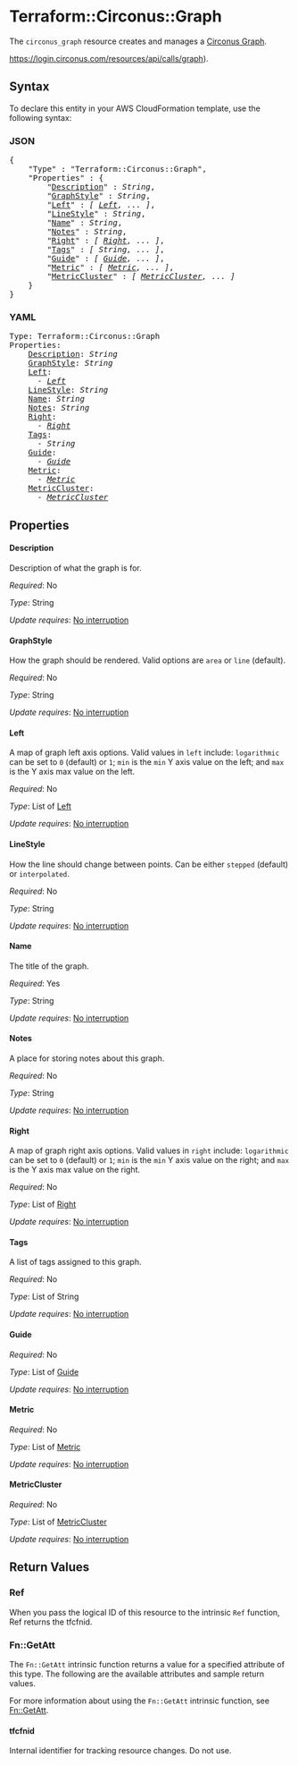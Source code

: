 # Terraform::Circonus::Graph

The ``circonus_graph`` resource creates and manages a
[Circonus Graph](https://login.circonus.com/user/docs/Visualization/Graph/Create).

https://login.circonus.com/resources/api/calls/graph).

## Syntax

To declare this entity in your AWS CloudFormation template, use the following syntax:

### JSON

<pre>
{
    "Type" : "Terraform::Circonus::Graph",
    "Properties" : {
        "<a href="#description" title="Description">Description</a>" : <i>String</i>,
        "<a href="#graphstyle" title="GraphStyle">GraphStyle</a>" : <i>String</i>,
        "<a href="#left" title="Left">Left</a>" : <i>[ <a href="left.md">Left</a>, ... ]</i>,
        "<a href="#linestyle" title="LineStyle">LineStyle</a>" : <i>String</i>,
        "<a href="#name" title="Name">Name</a>" : <i>String</i>,
        "<a href="#notes" title="Notes">Notes</a>" : <i>String</i>,
        "<a href="#right" title="Right">Right</a>" : <i>[ <a href="right.md">Right</a>, ... ]</i>,
        "<a href="#tags" title="Tags">Tags</a>" : <i>[ String, ... ]</i>,
        "<a href="#guide" title="Guide">Guide</a>" : <i>[ <a href="guide.md">Guide</a>, ... ]</i>,
        "<a href="#metric" title="Metric">Metric</a>" : <i>[ <a href="metric.md">Metric</a>, ... ]</i>,
        "<a href="#metriccluster" title="MetricCluster">MetricCluster</a>" : <i>[ <a href="metriccluster.md">MetricCluster</a>, ... ]</i>
    }
}
</pre>

### YAML

<pre>
Type: Terraform::Circonus::Graph
Properties:
    <a href="#description" title="Description">Description</a>: <i>String</i>
    <a href="#graphstyle" title="GraphStyle">GraphStyle</a>: <i>String</i>
    <a href="#left" title="Left">Left</a>: <i>
      - <a href="left.md">Left</a></i>
    <a href="#linestyle" title="LineStyle">LineStyle</a>: <i>String</i>
    <a href="#name" title="Name">Name</a>: <i>String</i>
    <a href="#notes" title="Notes">Notes</a>: <i>String</i>
    <a href="#right" title="Right">Right</a>: <i>
      - <a href="right.md">Right</a></i>
    <a href="#tags" title="Tags">Tags</a>: <i>
      - String</i>
    <a href="#guide" title="Guide">Guide</a>: <i>
      - <a href="guide.md">Guide</a></i>
    <a href="#metric" title="Metric">Metric</a>: <i>
      - <a href="metric.md">Metric</a></i>
    <a href="#metriccluster" title="MetricCluster">MetricCluster</a>: <i>
      - <a href="metriccluster.md">MetricCluster</a></i>
</pre>

## Properties

#### Description

Description of what the graph is for.

_Required_: No

_Type_: String

_Update requires_: [No interruption](https://docs.aws.amazon.com/AWSCloudFormation/latest/UserGuide/using-cfn-updating-stacks-update-behaviors.html#update-no-interrupt)

#### GraphStyle

How the graph should be rendered.  Valid options
are `area` or `line` (default).

_Required_: No

_Type_: String

_Update requires_: [No interruption](https://docs.aws.amazon.com/AWSCloudFormation/latest/UserGuide/using-cfn-updating-stacks-update-behaviors.html#update-no-interrupt)

#### Left

A map of graph left axis options.  Valid values in `left`
include: `logarithmic` can be set to `0` (default) or `1`; `min` is the `min`
Y axis value on the left; and `max` is the Y axis max value on the left.

_Required_: No

_Type_: List of <a href="left.md">Left</a>

_Update requires_: [No interruption](https://docs.aws.amazon.com/AWSCloudFormation/latest/UserGuide/using-cfn-updating-stacks-update-behaviors.html#update-no-interrupt)

#### LineStyle

How the line should change between points.  Can be
either `stepped` (default) or `interpolated`.

_Required_: No

_Type_: String

_Update requires_: [No interruption](https://docs.aws.amazon.com/AWSCloudFormation/latest/UserGuide/using-cfn-updating-stacks-update-behaviors.html#update-no-interrupt)

#### Name

The title of the graph.

_Required_: Yes

_Type_: String

_Update requires_: [No interruption](https://docs.aws.amazon.com/AWSCloudFormation/latest/UserGuide/using-cfn-updating-stacks-update-behaviors.html#update-no-interrupt)

#### Notes

A place for storing notes about this graph.

_Required_: No

_Type_: String

_Update requires_: [No interruption](https://docs.aws.amazon.com/AWSCloudFormation/latest/UserGuide/using-cfn-updating-stacks-update-behaviors.html#update-no-interrupt)

#### Right

A map of graph right axis options.  Valid values in
`right` include: `logarithmic` can be set to `0` (default) or `1`; `min` is
the `min` Y axis value on the right; and `max` is the Y axis max value on the
right.

_Required_: No

_Type_: List of <a href="right.md">Right</a>

_Update requires_: [No interruption](https://docs.aws.amazon.com/AWSCloudFormation/latest/UserGuide/using-cfn-updating-stacks-update-behaviors.html#update-no-interrupt)

#### Tags

A list of tags assigned to this graph.

_Required_: No

_Type_: List of String

_Update requires_: [No interruption](https://docs.aws.amazon.com/AWSCloudFormation/latest/UserGuide/using-cfn-updating-stacks-update-behaviors.html#update-no-interrupt)

#### Guide

_Required_: No

_Type_: List of <a href="guide.md">Guide</a>

_Update requires_: [No interruption](https://docs.aws.amazon.com/AWSCloudFormation/latest/UserGuide/using-cfn-updating-stacks-update-behaviors.html#update-no-interrupt)

#### Metric

_Required_: No

_Type_: List of <a href="metric.md">Metric</a>

_Update requires_: [No interruption](https://docs.aws.amazon.com/AWSCloudFormation/latest/UserGuide/using-cfn-updating-stacks-update-behaviors.html#update-no-interrupt)

#### MetricCluster

_Required_: No

_Type_: List of <a href="metriccluster.md">MetricCluster</a>

_Update requires_: [No interruption](https://docs.aws.amazon.com/AWSCloudFormation/latest/UserGuide/using-cfn-updating-stacks-update-behaviors.html#update-no-interrupt)

## Return Values

### Ref

When you pass the logical ID of this resource to the intrinsic `Ref` function, Ref returns the tfcfnid.

### Fn::GetAtt

The `Fn::GetAtt` intrinsic function returns a value for a specified attribute of this type. The following are the available attributes and sample return values.

For more information about using the `Fn::GetAtt` intrinsic function, see [Fn::GetAtt](https://docs.aws.amazon.com/AWSCloudFormation/latest/UserGuide/intrinsic-function-reference-getatt.html).

#### tfcfnid

Internal identifier for tracking resource changes. Do not use.

